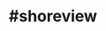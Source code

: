 ---
title: "#shoreview"
hashtag: "shoreview"
tags:
  - Cities I have lived in
  - Cities I have visited
  - Cities I have worked in
  - City
  - Ramsey County
  - Minnesota
---